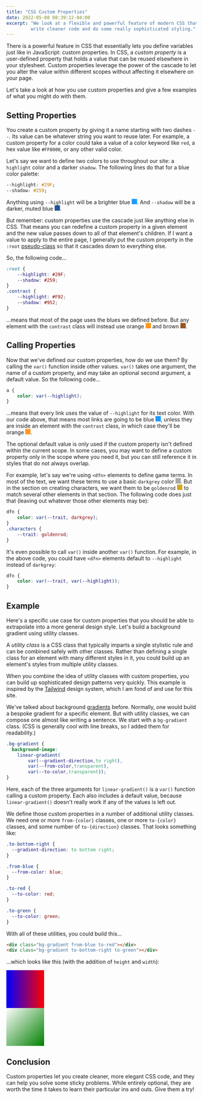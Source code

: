 ```yaml
---
title: "CSS Custom Properties"
date: 2022-05-08 08:39:12-04:00
excerpt: "We look at a flexible and powerful feature of modern CSS that lets you
         write cleaner code and do some really sophisticated styling."
---
```


There is a powerful feature in CSS that essentially lets you define variables
just like in JavaScript: custom properties. In CSS, a <dfn title="custom property">custom property</dfn> is a user-defined property that holds a value
that can be reused elsewhere in your stylesheet. Custom properties leverage the
power of the cascade to let you alter the value within different scopes without
affecting it elsewhere on your page.

Let's take a look at how you use custom properties and give a few examples of
what you might do with them.

## Setting Properties
You create a custom property by giving it a name starting with two dashes `--`.
Its value can be whatever string you want to reuse later. For example, a custom
property for a color could take a value of a color keyword like `red`, a hex
value like `#FF0000`, or any other valid color.

Let's say we want to define two colors to use throughout our site: a `highlight`
color and a darker `shadow`. The following lines do that for a blue color
palette:

```css
--highlight: #29F;
--shadow: #259;
```

Anything using `--highlight` will be a brighter blue <span style="
background-color: #29F; height: 1em; width: 1em; display: inline-block"></span>.
And `--shadow` will be a darker, muted blue <span style="background-color: #259;
height: 1em; width: 1em; display: inline-block"></span>.

But remember: custom properties use the cascade just like anything else in CSS.
That means you can redefine a custom property in a given element and the new
value passes down to all of that element's children. If I want a value to apply
to the entire page, I generally put the custom property in the `:root`
[pseudo-class] so that it cascades down to everything else.

So, the following code...

```css
:root {
    --highlight: #29F;
    --shadow: #259;
}
.contrast {
    --highlight: #F92;
    --shadow: #952;
}
```

...means that most of the page uses the blues we defined before. But any element
with the `contrast` class will instead use orange <span style="background-color:
#F92; height: 1em; width: 1em; display: inline-block"></span> and brown <span
style="background-color: #952; height: 1em; width: 1em; display: inline-block">
</span>.


## Calling Properties
Now that we've defined our custom properties, how do we use them? By calling the
`var()` function inside other values. `var()` takes one argument, the name of a
custom property, and may take an optional second argument, a default value. So
the following code...

```css
a {
    color: var(--highlight);
}
```

...means that every link uses the value of `--highlight` for its text color.
With our code above, that means most links are going to be blue <span style="
background-color: #29F; height: 1em; width: 1em; display: inline-block"></span>,
unless they are inside an element with the `contrast` class, in which case
they'll be orange <span style="background-color: #F92; height: 1em; width: 1em;
display: inline-block"></span>.

The optional default value is only used if the custom property isn't defined
within the current scope. In some cases, you may want to define a custom
property only in the scope where you need it, but you can still reference it in
styles that do not always overlap.

For example, let's say we're using `<dfn>` elements to define game terms. In most
of the text, we want these terms to use a basic `darkgrey` color <span style="
background-color: darkgrey; height: 1em; width: 1em; display: inline-block">
</span>. But in the section on creating characters, we want them to be
`goldenrod` <span style="background-color: goldenrod; height: 1em; width: 1em;
display: inline-block"></span> to match several other elements in that section.
The following code does just that (leaving out whatever those other elements
may be):

```css
dfn {
    color: var(--trait, darkgrey);
}
.characters {
    --trait: goldenrod;
}
```

It's even possible to call `var()` inside another `var()` function. For example,
in the above code, you could have `<dfn>` elements default to `--highlight`
instead of `darkgrey`:

```css
dfn {
    color: var(--trait, var(--highlight));
}
```


## Example
Here's a specific use case for custom properties that you should be able to
extrapolate into a more general design style. Let's build a background gradient
using utility classes.

A <dfn title="utility class">utility class</dfn> is a CSS class that typically
imparts a single stylistic rule and can be combined safely with other classes.
Rather than defining a single class for an element with many different styles in
it, you could build up an element's styles from multiple utility classes.

When you combine the idea of utility classes with custom properties, you can
build up sophisticated design patterns very quickly. This example is inspired by
the [Tailwind] design system, which I am fond of and use for this site.

We've talked about background [gradients] before. Normally, one would build a
bespoke gradient for a specific element. But with utility classes, we can
compose one almost like writing a sentence. We start with a `bg-gradient` class.
(CSS is generally cool with line breaks, so I added them for readability.) 

```css
.bg-gradient {
  background-image: 
    linear-gradient(
        var(--gradient-direction,to right), 
        var(--from-color,transparent), 
        var(--to-color,transparent));
}
```

Here, each of the three arguments for `linear-gradient()` is a `var()` function
calling a custom property. Each also includes a default value, because
`linear-gradient()` doesn't really work if any of the values is left out.

We define those custom properties in a number of additional utility classes. We
need one or more `from-{color}` classes, one or more `to-{color}` classes, and
some number of `to-{direction}` classes. That looks something like: 

```css
.to-bottom-right {
  --gradient-direction: to bottom right;
}

.from-blue {
  --from-color: blue;
}

.to-red {
  --to-color: red;
}

.to-green {
  --to-color: green;
}
```

With all of these utilities, you could build this...

```html
<div class="bg-gradient from-blue to-red"></div>
<div class="bg-gradient to-bottom-right to-green"></div>
```

...which looks like this (with the addition of `height` and `width`):

<style>
.bg-gradient {
  background-image: 
    linear-gradient(
        var(--gradient-direction,to right), 
        var(--from-color,transparent), 
        var(--to-color,transparent));
}
.to-bottom-right {
  --gradient-direction: to bottom right;
}

.from-blue {
  --from-color: blue;
}

.to-red {
  --to-color: red;
}

.to-green {
  --to-color: green;
}
.box {
  height: 100px;
  width: 100px;
}
</style>

<div class="box bg-gradient from-blue to-red"></div>
<div class="box bg-gradient to-bottom-right to-green"></div>

## Conclusion
Custom properties let you create cleaner, more elegant CSS code, and they can
help you solve some sticky problems. While entirely optional, they are worth
the time it takes to learn their particular ins and outs. Give them a try!

<!-- Links & References -->
[pseudo-class]: posts/pseudo/
[Tailwind]: https://tailwindcss.com/
[gradients]: posts/think-in-boxes/#backgrounds
